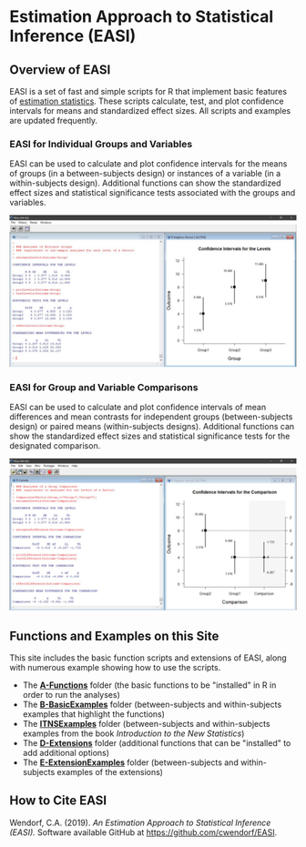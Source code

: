 # Estimation Approach to Statistical Inference (EASI)

## Overview of EASI

EASI is a set of fast and simple scripts for R that implement basic features of [estimation statistics](https://en.wikipedia.org/wiki/Estimation_statistics "Estimation Stats on Wikipedia"). These scripts calculate, test, and plot confidence intervals for means and standardized effect sizes. All scripts and examples are updated frequently.

### EASI for Individual Groups and Variables

EASI can be used to calculate and plot confidence intervals for the means of groups (in a between-subjects design) or instances of a variable (in a within-subjects design). Additional functions can show the standardized effect sizes and statistical significance tests associated with the groups and variables.

![Screenshot1](easiLevels.jpg)

### EASI for Group and Variable Comparisons

EASI can be used to calculate and plot confidence intervals of mean differences and mean contrasts for independent groups (between-subjects design) or paired means (within-subjects designs). Additional functions can show the standardized effect sizes and statistical significance tests for the designated comparison. 

![Screenshot2](easiDifferences.jpg)

## Functions and Examples on this Site

This site includes the basic function scripts and extensions of EASI, along with numerous example showing how to use the scripts.

- The [**A-Functions**](./A-Functions) folder (the basic functions to be "installed" in R in order to run the analyses)
- The [**B-BasicExamples**](./B-BasicExamples) folder (between-subjects and within-subjects examples that highlight the functions)
- The [**ITNSExamples**](./C-ITNSExamples) folder (between-subjects and within-subjects examples from the book _Introduction to the New Statistics_)
- The [**D-Extensions**](./D-Extensions) folder (additional functions that can be "installed" to add additional options)
- The [**E-ExtensionExamples**](./E-ExtensionExamples) folder (between-subjects and within-subjects examples of the extensions)

## How to Cite EASI

Wendorf, C.A. (2019). _An Estimation Approach to Statistical Inference (EASI)._ Software available GitHub at https://github.com/cwendorf/EASI.
